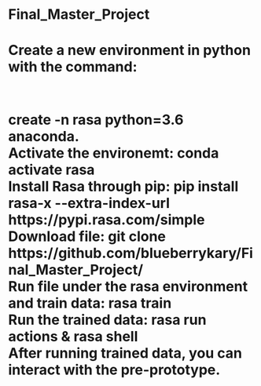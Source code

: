 # Final_Master_Project

<h1>Create a new environment in python with the command:<h1><br> create -n rasa python=3.6 anaconda. </br>
Activate the environemt: conda activate rasa </br>
Install Rasa through pip: pip install rasa-x --extra-index-url https://pypi.rasa.com/simple</br>
Download file: git clone https://github.com/blueberrykary/Final_Master_Project/</br>
Run file under the rasa environment and train data: rasa train</br>
Run the trained data: rasa run actions & rasa shell </br>
After running trained data, you can interact with the pre-prototype. </br>
